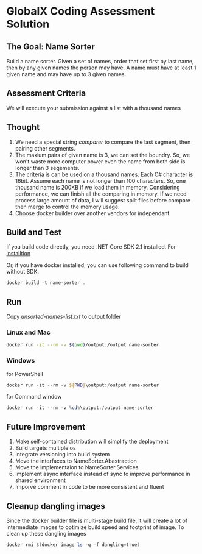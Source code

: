 # GlobalX Coding Assessment Solution

## The Goal: Name Sorter

Build a name sorter. Given a set of names, order that set first by last name, then by any given names the person may have. A
name must have at least 1 given name and may have up to 3 given names.

## Assessment Criteria
We will execute your submission against a list with a thousand names

## Thought
1. We need a special string *comparer* to compare the last segment, then pairing other segments.
2. The maxium pairs of given name is 3, we can set the boundry. So, we won't waste more computer power even the name from both side is longer than 3 segements.
3. The criteria is can be used on a thousand names. Each C# character is 16bit. Assume each name is not longer than 100 characters. So, one thousand name is 200KB if we load them in memory. Considering performance, we can finish all the comparing in memory. If we need process large amount of data, I will suggest split files before compare then merge to control the memory usage.
4. Choose docker builder over another vendors for independant.

## Build and Test
If you build code directly, you need .NET Core SDK 2.1 installed. For [installtion](https://www.microsoft.com/net/learn/get-started/windows)

Or, if you have docker installed, you can use following command to build without SDK.

```PowerShell
docker build -t name-sorter .
```

## Run
Copy *unsorted-names-list.txt* to output folder

### Linux and Mac
```sh
docker run -it --rm -v $(pwd)/output:/output name-sorter
```

### Windows

for PowerShell
```PowerShell
docker run -it --rm -v ${PWD}\output:/output name-sorter
```
for Command window
```PowerShell
docker run -it --rm -v %cd%\output:/output name-sorter
```

## Future Improvement
1. Make self-contained distribution will simplify the deployment
2. Build targets multiple os
3. Integrate versioning into build system
4. Move the interfaces to NameSorter.Abastraction
5. Move the implementaion to NameSorter.Services
6. Implement async interface instead of sync to improve performance in shared environment
7. Imporve comment in code to be more consistent and fluent


## Cleanup dangling images
Since the docker builder file is multi-stage build file, it will create a lot of intermediate images to optimize build speed and footprint of image. To clean up these dangling images
```Powershell
docker rmi $(docker image ls -q -f dangling=true)
```

